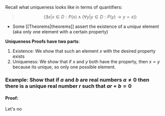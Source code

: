 Recall what uniqueness looks like in terms of quantifiers:
> $$(\exists x|x\in D: P(x)\wedge(\forall y|y\in D: P(y)\to y=x))$$

- Some [[Theorems|theorems]] assert the existence of a *unique* element (aka only one element with a certain property)

**Uniqueness Proofs have two parts**:
1. Existence: We show that such an element $x$ with the desired property exists
2. Uniqueness: We show that if $x$ and $y$ both have the property, then $x=y$ because its unique, so only one possible element.

### Example: Show that if $a$ and $b$ are real numbers $a\neq0$ then there is a unique real number $r$ such that $ar+b=0$

#### Proof:
Let's no